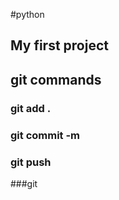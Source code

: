 #python
## My first project

## git commands
### git add .

### git commit -m

### git push

###git

